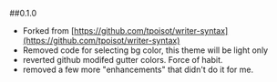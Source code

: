 ##0.1.0
- Forked from [https://github.com/tpoisot/writer-syntax](https://github.com/tpoisot/writer-syntax)
- Removed code for selecting bg color, this theme will be light only
- reverted github modifed gutter colors.  Force of habit.
- removed a few more "enhancements" that didn't do it for me.
